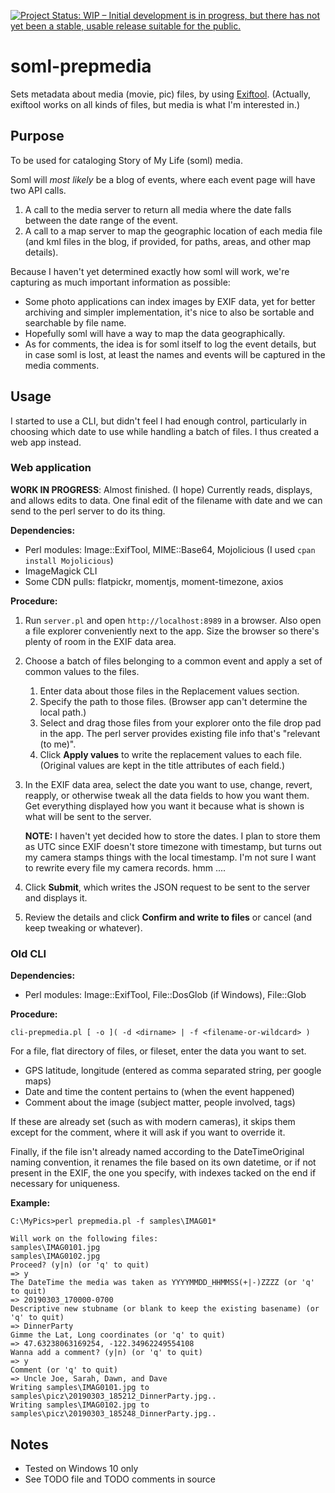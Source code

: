 [![Project Status: WIP – Initial development is in progress, but there has not yet been a stable, usable release suitable for the public.](https://www.repostatus.org/badges/latest/wip.svg)](https://www.repostatus.org/#wip)

# soml-prepmedia

Sets metadata about media (movie, pic) files, by using [Exiftool](https://exiftool.org).
(Actually, exiftool works on all kinds of files, but media is what I'm interested in.)

## Purpose

To be used for cataloging Story of My Life (soml) media.

Soml will _most likely_ be a blog of events,
where each event page will have two API calls.

1. A call to the media server to return all media where
   the date falls between the date range of the event.
1. A call to a map server to map the geographic location
   of each media file
   (and kml files in the blog, if provided, for paths, areas, and other map details).

Because I haven't yet determined exactly how soml will work,
we're capturing as much important information as possible:

- Some photo applications can index images by EXIF data,
yet for better archiving and simpler implementation,
it's nice to also be sortable and searchable by file name.
- Hopefully soml will have a way to map the data geographically.
- As for comments, the idea is for soml itself to log the event details,
but in case soml is lost, at least the names and events will be captured
in the media comments.

## Usage

I started to use a CLI, but didn't feel I had enough control, particularly in
choosing which date to use while handling a batch of files. I thus created a
web app instead.

### Web application

**WORK IN PROGRESS**: Almost finished. (I hope)
Currently reads, displays, and allows edits to data.
One final edit of the filename with date and we can send to the perl server to do its thing.

**Dependencies:**

- Perl modules: Image::ExifTool, MIME::Base64, Mojolicious (I used `cpan install Mojolicious`)
- ImageMagick CLI
- Some CDN pulls: flatpickr, momentjs, moment-timezone, axios

**Procedure:**

1. Run `server.pl` and open `http://localhost:8989` in a browser.
   Also open a file explorer conveniently next to the app.
   Size the browser so there's plenty of room in the EXIF data area.

1. Choose a batch of files belonging to a common event and apply a set of common values
   to the files.

   1. Enter data about those files in the Replacement values section.
   1. Specify the path to those files. (Browser app can't determine the local path.)
   1. Select and drag those files from your explorer onto the file drop pad in the app.
      The perl server provides existing file info that's "relevant (to me)".
   1. Click **Apply values** to write the replacement values to each file.
      (Original values are kept in the title attributes of each field.)

1. In the EXIF data area, select the date you want to use, change, revert, reapply,
   or otherwise tweak all the data fields to how you want them.
   Get everything displayed how you want it because what is shown is what will be sent to the server.

   **NOTE:** I haven't yet decided how to store the dates.
   I plan to store them as UTC since EXIF doesn't store timezone with timestamp,
   but turns out my camera stamps things with the local timestamp.
   I'm not sure I want to rewrite every file my camera records. hmm ....

1. Click **Submit**, which writes the JSON request to be sent to the server and displays it.

1. Review the details and click **Confirm and write to files** or cancel
   (and keep tweaking or whatever).

### Old CLI

**Dependencies:**

- Perl modules: Image::ExifTool, File::DosGlob (if Windows), File::Glob

**Procedure:**

```
cli-prepmedia.pl [ -o ]( -d <dirname> | -f <filename-or-wildcard> )
```

For a file, flat directory of files, or fileset, enter the data you want to set.

- GPS latitude, longitude (entered as comma separated string, per google maps)
- Date and time the content pertains to (when the event happened)
- Comment about the image (subject matter, people involved, tags)

If these are already set (such as with modern cameras),
it skips them except for the comment, where it will ask if you want to override it.

Finally, if the file isn't already named according to the DateTimeOriginal naming convention,
it renames the file based on its own datetime, or if not present in the EXIF,
the one you specify, with indexes tacked on the end if necessary for uniqueness.

**Example:**

```
C:\MyPics>perl prepmedia.pl -f samples\IMAG01*

Will work on the following files:
samples\IMAG0101.jpg
samples\IMAG0102.jpg
Proceed? (y|n) (or 'q' to quit)
=> y
The DateTime the media was taken as YYYYMMDD_HHMMSS(+|-)ZZZZ (or 'q' to quit)
=> 20190303_170000-0700
Descriptive new stubname (or blank to keep the existing basename) (or 'q' to quit)
=> DinnerParty
Gimme the Lat, Long coordinates (or 'q' to quit)
=> 47.63238063169254, -122.34962249554108
Wanna add a comment? (y|n) (or 'q' to quit)
=> y
Comment (or 'q' to quit)
=> Uncle Joe, Sarah, Dawn, and Dave
Writing samples\IMAG0101.jpg to samples\picz\20190303_185212_DinnerParty.jpg..
Writing samples\IMAG0102.jpg to samples\picz\20190303_185248_DinnerParty.jpg..
```

## Notes

- Tested on Windows 10 only
- See TODO file and TODO comments in source
